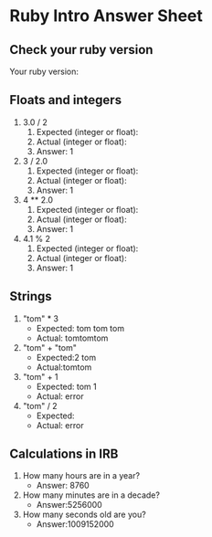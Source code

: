 # Ruby Intro Answer Sheet

## Check your ruby version
Your ruby version: 

## Floats and integers 
1. 3.0 / 2
    1. Expected (integer or float):      
    2. Actual (integer or float):
    3. Answer: 1
2. 3 / 2.0
    1. Expected (integer or float):      
    2. Actual (integer or float):
    3. Answer: 1
3. 4 ** 2.0
    1. Expected (integer or float):      
    2. Actual (integer or float):
    3. Answer: 1
4. 4.1 % 2
    1. Expected (integer or float):      
    2. Actual (integer or float):
    3. Answer: 1

## Strings
1. "tom" * 3
    * Expected:   tom tom tom         
    * Actual: tomtomtom
2. "tom" + "tom"
    * Expected:2 tom            
    * Actual:tomtom
3. "tom" + 1
    * Expected:   tom 1        
    * Actual: error
4. "tom" / 2
    * Expected:            
    * Actual: error

## Calculations in IRB
1. How many hours are in a year?
    * Answer: 8760
2. How many minutes are in a decade?
    * Answer:5256000
3. How many seconds old are you?
    * Answer:1009152000
